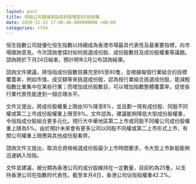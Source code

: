 ```yaml
---
layout: post
title: 恒指公司建議恒指成份股增至65至80隻
date: 2020-12-22 17:06:46.000000000 +08:00
categories: rthk
---
```


恒生指數公司就優化恒生指數以持續成為香港市場最具代表性及最重要指標，向市場徵詢意見。今次諮詢會探討如何挑選成份股、成份股數目及成份股權重等議題。諮詢將於下月24日結束，預計明年2月公布諮詢結果。

諮詢文件建議，將恒指成份股數目擴充至65至80隻，並根據每個行業組合的目標覆蓋率，例如市值、成交額等來挑選成份股，認為按行業組合挑選成份股，能減輕指數比重集中在某些行業；而增加成份股數目，可以增加指數整體覆蓋率，促使各行業代表性能達到一個合理水平。

文件又提出，將成份股權重上限由10%降至8%，並且劃一現有成份股、同股不同權或第二上市成份股權重上限至8%。文件認為，建議能夠降低大型成份股權重，令恒指成分股組合更多元化。現行大中華地區第二上市或同股不同權公司成份股權重上限為5%。由於預計未來會有更多公司以同股不同權或第二上市形式上市，有關公司權重上限應與其他成份股看齊。

諮詢文件又提出，取消合資格候選成份股最少上市時間要求，令大型上市新股能夠迅速納入恒指。

文件並建議，被分類為香港公司的成分股維持在一定數量，目前約為25隻，以支持香港公司在指數的代表性。截至本月4日，香港公司佔恒指權重42.2%。
